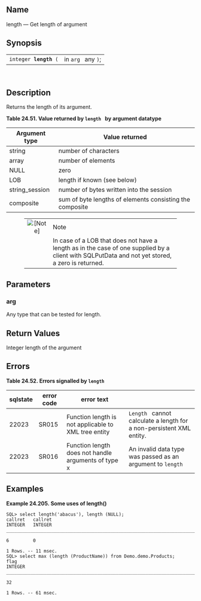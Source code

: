 <div id="fn_length" class="refentry">

<div class="titlepage">

</div>

<div class="refnamediv">

## Name

length — Get length of argument

</div>

<div class="refsynopsisdiv">

## Synopsis

<div id="fsyn_length" class="funcsynopsis">

|                            |                    |
|----------------------------|--------------------|
| `integer `**`length`**` (` | in `arg ` any `)`; |

<div class="funcprototype-spacer">

 

</div>

</div>

</div>

<div id="desc_length" class="refsect1">

## Description

Returns the length of its argument.

<div id="id95595" class="table">

**Table 24.51. Value returned by `length ` by argument datatype**

<div class="table-contents">

| Argument type                             | Value returned                                           |
|-------------------------------------------|----------------------------------------------------------|
| <span class="type">string </span>         | number of characters                                     |
| <span class="type">array </span>          | number of elements                                       |
| NULL                                      | zero                                                     |
| <span class="type">LOB </span>            | length if known (see below)                              |
| <span class="type">string_session </span> | number of bytes written into the session                 |
| <span class="type">composite </span>      | sum of byte lengths of elements consisting the composite |

</div>

</div>

  

<div class="note" style="margin-left: 0.5in; margin-right: 0.5in;">

|                              |                                                                                                                                                 |
|:----------------------------:|:------------------------------------------------------------------------------------------------------------------------------------------------|
| ![\[Note\]](images/note.png) | Note                                                                                                                                            |
|                              | In case of a LOB that does not have a length as in the case of one supplied by a client with SQLPutData and not yet stored, a zero is returned. |

</div>

</div>

<div id="params_length" class="refsect1">

## Parameters

<div id="id95631" class="refsect2">

### arg

Any type that can be tested for length.

</div>

</div>

<div id="ret_length" class="refsect1">

## Return Values

Integer length of the argument

</div>

<div id="errors_length" class="refsect1">

## Errors

<div id="id95639" class="table">

**Table 24.52. Errors signalled by `length `**

<div class="table-contents">

| sqlstate                              | error code                            | error text                                                                           |                                                                      |
|---------------------------------------|---------------------------------------|--------------------------------------------------------------------------------------|----------------------------------------------------------------------|
| <span class="errorcode">22023 </span> | <span class="errorcode">SR015 </span> | <span class="errortext">Function length is not applicable to XML tree entity </span> | `Length ` cannot calculate a length for a non-persistent XML entity. |
| <span class="errorcode">22023 </span> | <span class="errorcode">SR016 </span> | <span class="errortext">Function length does not handle arguments of type x </span>  | An invalid data type was passed as an argument to `length `          |

</div>

</div>

  

</div>

<div id="examples_length" class="refsect1">

## Examples

<div id="ex_length" class="example">

**Example 24.205. Some uses of length()**

<div class="example-contents">

``` screen
SQL> select length('abacus'), length (NULL);
callret   callret
INTEGER   INTEGER
_______________________________________________________________________________

6         0

1 Rows. -- 11 msec.
SQL> select max (length (ProductName)) from Demo.demo.Products;
flag
INTEGER
_______________________________________________________________________________

32

1 Rows. -- 61 msec.
    
```

</div>

</div>

  

</div>

</div>
